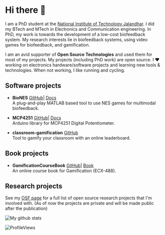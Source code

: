 <!--
**kulbhushanchand/kulbhushanchand** is a ✨ _special_ ✨ repository because its `README.md` (this file) appears on your GitHub profile.

Here are some ideas to get you started:

- 🔭 I’m currently working on ...
- 🌱 I’m currently learning ...
- 👯 I’m looking to collaborate on ...
- 🤔 I’m looking for help with ...
- 💬 Ask me about ...
- 📫 How to reach me: ...
- 😄 Pronouns: ...
- ⚡ Fun fact: ...
-->

# Hi there 👋

I am a PhD student at the [National Institute of Technology Jalandhar](https://www.nitj.ac.in/). I did my BTech and MTech in Electronics and Communication engineering. In PhD, my work is towards the development of a low-cost biofeedback system. My research interests lie in biofeedback systems, using video games for biofeedback, and gamification.

I am an avid supporter of **Open Source Technologies** and used them for most of my projects. My projects (including PhD work) are open source. I ❤️ working on electronics hardware/software projects and learning new tools & technologies. When not working, I like running and cycling.  

<i class="fab fa-fw fa-github" aria-hidden="true"></i>

## Software projects

- **BioNES** 
[<i class="fab fa-fw fa-github" aria-hidden="true"></i> GitHub](https://github.com/kulbhushanchand/BioNES)|
[<i class="fas fa-book" aria-hidden="true"></i> Docs](https://kulbhushanchand.github.io/BioNES/)    
A plug-and-play MATLAB based tool to use NES games for multimodal biofeedback.

- **MCP4251** 
[<i class="fab fa-fw fa-github" aria-hidden="true"></i> GitHub](https://github.com/kulbhushanchand/MCP4251)|
[<i class="fas fa-book" aria-hidden="true"></i> Docs](https://kulbhushanchand.github.io/MCP4251/)    
Arduino library for MCP4251 Digital Potentiometer.

- **classroom-gamification** 
[<i class="fab fa-fw fa-github" aria-hidden="true"></i> GitHub](https://github.com/kulbhushanchand/classroom-gamification)  
Tool to gamify your classroom with an online leaderboard.


## Book projects

- **GamificationCourseBook** 
[<i class="fab fa-fw fa-github" aria-hidden="true"></i> GitHub](https://github.com/kulbhushanchand/GamificationCourseBook)|
[<i class="fas fa-book-open" aria-hidden="true"></i> Book](https://kulbhushanchand.github.io/GamificationCourseBook/)    
An online course book for Gamification (ECX-488).


## Research projects

See my [OSF page](https://osf.io/wxqdj) for a full list of open source research projects that I'm involved with. (As of now the projects are private and will be made public after the publication)

  
![My github stats](https://github-readme-stats.vercel.app/api?username=kulbhushanchand&count_private=true&show_icons=true) 

![ProfileViews](https://views.whatilearened.today/views/github/kulbhushanchand/kulbhushanchand.svg)

